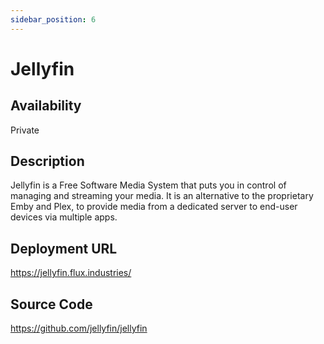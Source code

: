 ```yaml
---
sidebar_position: 6
---
```


# Jellyfin

## Availability
Private

## Description
Jellyfin is a Free Software Media System that puts you in control of managing and streaming your media. It is an alternative to the proprietary Emby and Plex, to provide media from a dedicated server to end-user devices via multiple apps.

## Deployment URL
https://jellyfin.flux.industries/

## Source Code
https://github.com/jellyfin/jellyfin